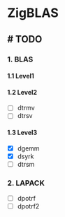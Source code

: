 # ZigBLAS

## # TODO

### 1. BLAS

#### 1.1 Level1

#### 1.2 Level2

- [ ] dtrmv
- [ ] dtrsv

#### 1.3 Level3

- [x] dgemm
- [x] dsyrk
- [ ] dtrsm

### 2. LAPACK

- [ ] dpotrf
- [ ] dpotrf2
